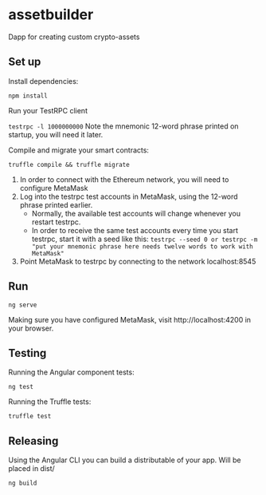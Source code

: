 # assetbuilder
Dapp for creating custom crypto-assets

## Set up

Install dependencies:

```
npm install
```

Run your TestRPC client

`testrpc -l 1000000000`
Note the mnemonic 12-word phrase printed on startup, you will need it later.


Compile and migrate your smart contracts:

`truffle compile && truffle migrate`

1. In order to connect with the Ethereum network, you will need to configure MetaMask
2. Log into the testrpc test accounts in MetaMask, using the 12-word phrase printed earlier.
    * Normally, the available test accounts will change whenever you restart testrpc.
    * In order to receive the same test accounts every time you start testrpc, start it with a seed like this: `testrpc --seed 0 or testrpc -m "put your mnemonic phrase here needs twelve words to work with MetaMask"`
3. Point MetaMask to testrpc by connecting to the network localhost:8545


## Run

`ng serve`

Making sure you have configured MetaMask, visit http://localhost:4200 in your browser.

## Testing

Running the Angular component tests:

`ng test`

Running the Truffle tests:

`truffle test`

## Releasing
Using the Angular CLI you can build a distributable of your app. Will be placed in dist/

`ng build`
